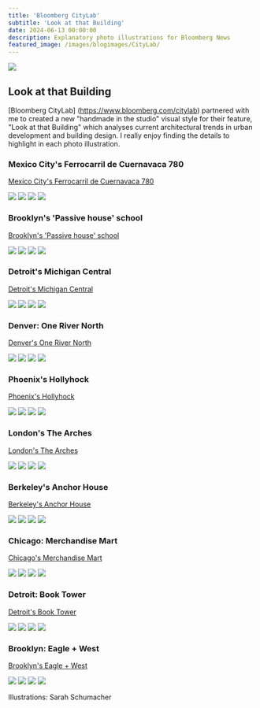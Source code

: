 ```yaml
---
title: 'Bloomberg CityLab'
subtitle: 'Look at that Building'
date: 2024-06-13 00:00:00
description: Explanatory photo illustrations for Bloomberg News
featured_image: /images/blogimages/CityLab/
---
```


![](/images/blogimages/CityLab/)

## Look at that Building

[Bloomberg CityLab] (https://www.bloomberg.com/citylab) partnered with me to created a new "handmade in the studio" visual style for their feature, "Look at that Building" which analyses current architectural trends in urban development and building design. I really enjoy finding the details to highlight in each photo illustration. 

### Mexico City's Ferrocarril de Cuernavaca 780

[Mexico City's Ferrocarril de Cuernavaca 780](https://www.bloomberg.com/news/features/2025-04-05/mexico-city-office-tower-sets-a-new-standard-for-skinniness?srnd=phx-citylab)
<div class="gallery" data-columns="2">
	<img src="/images/blogimages/CityLab/">
	<img src="/images/blogimages/CityLab/">
	<img src="/images/blogimages/CityLab/">
	<img src="/images/blogimages/CityLab/">
</div>

### Brooklyn's 'Passive house' school

[Brooklyn's 'Passive house' school](https://www.bloomberg.com/news/features/2025-02-02/brooklyn-gets-nyc-s-first-passive-house-certified-school-building?srnd=phx-citylab-building-design)
<div class="gallery" data-columns="2">
	<img src="/images/blogimages/CityLab/">
	<img src="/images/blogimages/CityLab/">
	<img src="/images/blogimages/CityLab/">
	<img src="/images/blogimages/CityLab/">
</div>

### Detroit's Michigan Central

[Detroit's Michigan Central](https://www.bloomberg.com/news/features/2024-12-31/detroit-s-michigan-central-is-the-building-revival-story-of-2024?srnd=phx-citylab-building-design)
<div class="gallery" data-columns="2">
	<img src="/images/blogimages/CityLab/">
	<img src="/images/blogimages/CityLab/">
	<img src="/images/blogimages/CityLab/">
	<img src="/images/blogimages/CityLab/">
</div>

### Denver: One River North

[Denver's One River North](https://www.bloomberg.com/news/features/2024-11-09/this-denver-apartment-building-cracks-it-wide-open?srnd=phx-citylab-building-design)
<div class="gallery" data-columns="2">
	<img src="/images/blogimages/CityLab/">
	<img src="/images/blogimages/CityLab/">
	<img src="/images/blogimages/CityLab/">
	<img src="/images/blogimages/CityLab/">
</div>

### Phoenix's Hollyhock

[Phoenix's Hollyhock](https://www.bloomberg.com/news/features/2024-10-26/in-phoenix-an-apartment-building-designed-to-fit-in-suburban-sprawl?srnd=phx-citylab-building-design)
<div class="gallery" data-columns="2">
	<img src="/images/blogimages/CityLab/">
	<img src="/images/blogimages/CityLab/">
	<img src="/images/blogimages/CityLab/">
	<img src="/images/blogimages/CityLab/">
</div>

### London's The Arches

[London's The Arches](https://www.bloomberg.com/news/features/2024-09-28/london-s-arches-rowhouses-recall-city-s-victorian-era-railroad-heyday?srnd=phx-citylab-building-design)
<div class="gallery" data-columns="2">
	<img src="/images/blogimages/CityLab/">
	<img src="/images/blogimages/CityLab/">
	<img src="/images/blogimages/CityLab/">
	<img src="/images/blogimages/CityLab/">
</div>

### Berkeley's Anchor House

[Berkeley's Anchor House](https://www.bloomberg.com/news/features/2024-09-07/uc-berkeley-s-new-anchor-house-dorm-for-transfer-students-aims-to-inspire?srnd=phx-citylab-building-design)
<div class="gallery" data-columns="2">
	<img src="/images/blogimages/CityLab/">
	<img src="/images/blogimages/CityLab/">
	<img src="/images/blogimages/CityLab/">
	<img src="/images/blogimages/CityLab/">
</div>

### Chicago: Merchandise Mart

[Chicago's Merchandise Mart](https://www.bloomberg.com/news/features/2024-08-10/chicago-s-art-deco-merchandise-mart-reborn-as-21st-century-office-space?srnd=phx-citylab)
<div class="gallery" data-columns="2">
	<img src="/images/blogimages/CityLab/">
	<img src="/images/blogimages/CityLab/">
	<img src="/images/blogimages/CityLab/">
	<img src="/images/blogimages/CityLab/">
</div>

### Detroit: Book Tower

[Detroit's Book Tower](https://www.bloomberg.com/news/features/2024-06-27/detroit-s-book-tower-reopens-after-a-300-million-restoration?srnd=phx-citylab)
<div class="gallery" data-columns="2">
	<img src="/images/blogimages/CityLab/">
	<img src="/images/blogimages/CityLab/">
	<img src="/images/blogimages/CityLab/">
	<img src="/images/blogimages/CityLab/">
</div>

### Brooklyn: Eagle + West

[Brooklyn's Eagle + West](https://www.bloomberg.com/news/features/2024-06-13/eagle-west-apartment-towers-in-greenpoint-transform-brooklyn-skyline?srnd=phx-citylab-building-design)
<div class="gallery" data-columns="2">
	<img src="/images/blogimages/CityLab/">
	<img src="/images/blogimages/CityLab/">
	<img src="/images/blogimages/CityLab/">
	<img src="/images/blogimages/CityLab/">
</div>


Illustrations: Sarah Schumacher
